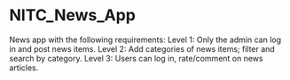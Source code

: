 # NITC_News_App
News app with the following requirements: Level 1: Only the admin can log in and post news items.  Level 2: Add categories of news items; filter and search by category.  Level 3: Users can log in, rate/comment on news articles.
